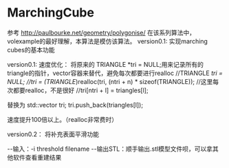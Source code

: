 # MarchingCube
参考 http://paulbourke.net/geometry/polygonise/
在该系列算法中，volexample的最好理解，本算法是模仿该算法。
version0.1:
实现marching cubes的基本功能

version0.1:
速度优化：
将原来的 TRIANGLE *tri = NULL;用来记录所有的triangle的指针，vector容器来替代，避免每次都要进行realloc
//TRIANGLE *tri = NULL;
//tri = (TRIANGLE*)realloc(tri, (ntri + n) * sizeof(TRIANGLE)); //这里每次都要realloc，不是很好
//tri[ntri + l] = triangles[l];

替换为
std::vector<TRIANGLE> tri;
tri.push_back(triangles[l]);

速度提升100倍以上。（realloc非常费时）

version0.2：
将补充表面平滑功能

--输入：-i threshold filename
--输出STL：顺手输出.stl模型文件呗，可以拿其他软件查看重建结果
